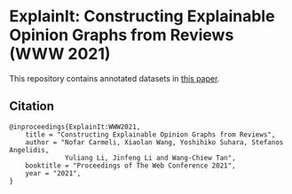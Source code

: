 # ExplainIt: Constructing Explainable Opinion Graphs from Reviews (WWW 2021)


This repository contains annotated datasets in [this paper](https://arxiv.org/abs/2006.00119).


## Citation

```
@inproceedings{ExplainIt:WWW2021,
    title = "Constructing Explainable Opinion Graphs from Reviews",
    author = "Nofar Carmeli, Xiaolan Wang, Yoshihiko Suhara, Stefanos Angelidis, 
              Yuliang Li, Jinfeng Li and Wang-Chiew Tan",
    booktitle = "Proceedings of The Web Conference 2021",
    year = "2021",
}
```
